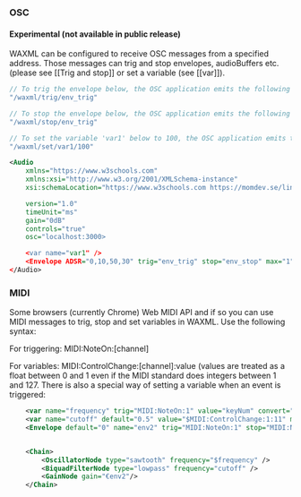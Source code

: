 ### OSC
#### Experimental (not available in public release)

WAXML can be configured to receive OSC messages from a specified address. Those messages can trig and stop envelopes, audioBuffers etc. (please see [[Trig and stop]] or set a variable (see [[var]]).

```Javascript
// To trig the envelope below, the OSC application emits the following string
"/waxml/trig/env_trig"

// To stop the envelope below, the OSC application emits the following string
"/waxml/stop/env_trig"

// To set the variable 'var1' below to 100, the OSC application emits the following string
"/waxml/set/var1/100"
```

```XML
<Audio 
    xmlns="https://www.w3schools.com"
    xmlns:xsi="http://www.w3.org/2001/XMLSchema-instance"
    xsi:schemaLocation="https://www.w3schools.com https://momdev.se/lindetorp/waxml/scheme_1.16.xsd"

    version="1.0" 
    timeUnit="ms" 
    gain="0dB"
    controls="true"
    osc="localhost:3000>

    <var name="var1" />
    <Envelope ADSR="0,10,50,30" trig="env_trig" stop="env_stop" max="1" />
</Audio>
```


### MIDI
Some browsers (currently Chrome) Web MIDI API and if so you can use MIDI messages to trig, stop and set variables in WAXML. Use the following syntax:

For triggering:
MIDI:NoteOn:[channel]

For variables:
MIDI:ControlChange:[channel]:value (values are treated as a float between 0 and 1 even if the MIDI standard does integers between 1 and 127.
There is also a special way of setting a variable when an event is triggered:

```XML
    <var name="frequency" trig="MIDI:NoteOn:1" value="keyNum" convert="MIDI->frequency"/>
    <var name="cutoff" default="0.5" value="$MIDI:ControlChange:1:11" mapin="0,1" mapout="-4800, 4800" />
    <Envelope default="0" name="env2" trig="MIDI:NoteOn:1" stop="MIDI:NoteOff:1" ADSR="10,200,20,200" legato="true" />


    <Chain>
        <OscillatorNode type="sawtooth" frequency="$frequency" />
        <BiquadFilterNode type="lowpass" frequency="cutoff" />
        <GainNode gain="€env2"/>
    </Chain>
```
